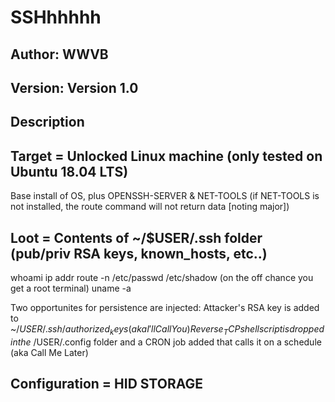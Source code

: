 # SSHhhhhh

## Author: WWVB
## Version: Version 1.0

## Description

## Target =  Unlocked Linux machine (only tested on Ubuntu 18.04 LTS)
Base install of OS, plus OPENSSH-SERVER & NET-TOOLS (if NET-TOOLS is not installed, the route command will not return data [noting major])

## Loot =      Contents of ~/$USER/.ssh folder (pub/priv RSA keys, known_hosts, etc..)
whoami
ip addr
route -n
/etc/passwd
/etc/shadow (on the off chance you get a root terminal)
uname -a

Two opportunites for persistence are injected:
Attacker's RSA key is added to ~/$USER/.ssh/authorized_keys (aka I'll Call You)
Reverse_TCP shell script is dropped in the ~/$USER/.config folder and a CRON job
  added that calls it on a schedule (aka Call Me Later)

## Configuration = HID STORAGE
